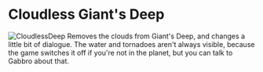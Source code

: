 # Cloudless Giant's Deep
![CloudlessDeep](https://cdn.glitch.global/2832645e-8ecb-4c1c-87b7-ba31e67d043a/CloudlessDeep2.PNG?v=1653535089591)
Removes the clouds from Giant's Deep, and changes a little bit of dialogue.
The water and tornadoes aren't always visible, because the game switches it off if you're not in the planet, but you can talk to Gabbro about that.